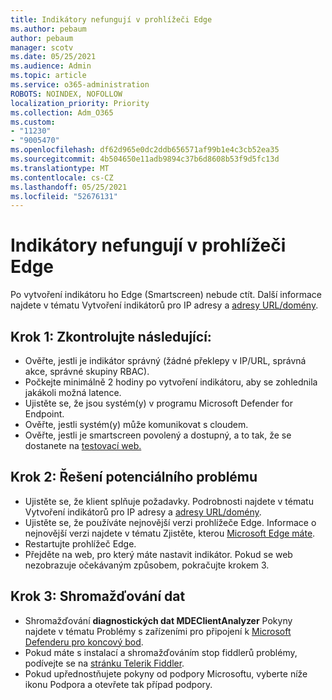 ```yaml
---
title: Indikátory nefungují v prohlížeči Edge
ms.author: pebaum
author: pebaum
manager: scotv
ms.date: 05/25/2021
ms.audience: Admin
ms.topic: article
ms.service: o365-administration
ROBOTS: NOINDEX, NOFOLLOW
localization_priority: Priority
ms.collection: Adm_O365
ms.custom:
- "11230"
- "9005470"
ms.openlocfilehash: df62d965e0dc2ddb656571af99b1e4c3cb52ea35
ms.sourcegitcommit: 4b504650e11adb9894c37b6d8608b53f9d5fc13d
ms.translationtype: MT
ms.contentlocale: cs-CZ
ms.lasthandoff: 05/25/2021
ms.locfileid: "52676131"
---
```

# <a name="indicators-dont-work-using-edge-browser"></a>Indikátory nefungují v prohlížeči Edge

Po vytvoření indikátoru ho Edge (Smartscreen) nebude ctít. Další informace najdete v tématu Vytvoření indikátorů pro IP adresy a [adresy URL/domény](/microsoft-365/security/defender-endpoint/indicator-ip-domain).

## <a name="step-1-ensure-the-following"></a>Krok 1: Zkontrolujte následující:

- Ověřte, jestli je indikátor správný (žádné překlepy v IP/URL, správná akce, správné skupiny RBAC).
- Počkejte minimálně 2 hodiny po vytvoření indikátoru, aby se zohlednila jakákoli možná latence.
- Ujistěte se, že jsou systém(y) v programu Microsoft Defender for Endpoint.
- Ověřte, jestli systém(y) může komunikovat s cloudem.
- Ověřte, jestli je smartscreen povolený a dostupný, a to tak, že se dostanete na [testovací web.](https://demo.smartscreen.msft.net)

## <a name="step-2-troubleshoot-the-potential-issue"></a>Krok 2: Řešení potenciálního problému

- Ujistěte se, že klient splňuje požadavky. Podrobnosti najdete v tématu Vytvoření indikátorů pro IP adresy a [adresy URL/domény](/microsoft-365/security/defender-endpoint/indicator-ip-domain).
- Ujistěte se, že používáte nejnovější verzi prohlížeče Edge. Informace o nejnovější verzi najdete v tématu Zjistěte, kterou [Microsoft Edge máte](https://support.microsoft.com/microsoft-edge/find-out-which-version-of-microsoft-edge-you-have-c726bee8-c42e-e472-e954-4cf5123497eb).
- Restartujte prohlížeč Edge.
- Přejděte na web, pro který máte nastavit indikátor. Pokud se web nezobrazuje očekávaným způsobem, pokračujte krokem 3. 

## <a name="step-3-collect-data"></a>Krok 3: Shromažďování dat

- Shromažďování **diagnostických dat MDEClientAnalyzer** Pokyny najdete v tématu Problémy s zařízeními pro připojení k [Microsoft Defenderu pro koncový bod](issues-with-onboarding-machines.md).
- Pokud máte s instalací a shromažďováním stop fiddlerů problémy, podívejte se na [stránku Telerik Fiddler](http://www.telerik.com/fiddler).
- Pokud upřednostňujete pokyny od podpory Microsoftu, vyberte níže ikonu Podpora a otevřete tak případ podpory.
